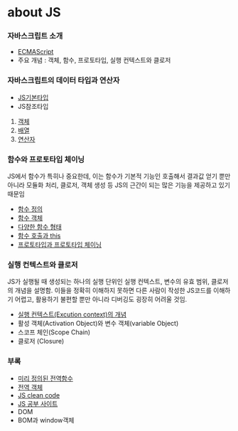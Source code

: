# about JS

### 자바스크립트 소개
* [ECMAScript](https://github.com/jts8257/Inside_JS/blob/main/ECMAScript.md)
* 주요 개념 : 객체, 함수, 프로토타입, 실행 컨텍스트와 클로저<br>

### 자바스크립트의 데이터 타입과 연산자
* [JS기본타입](https://github.com/jts8257/Inside_JS/blob/main/%EA%B8%B0%EB%B3%B8%ED%83%80%EC%9E%85.md) <br>
* JS참조타입 <br>
1. [객체](https://github.com/jts8257/Inside_JS/blob/main/%EC%B0%B8%EC%A1%B0_%EA%B0%9D%EC%B2%B4.md) <br>
2. [배열](https://github.com/jts8257/Inside_JS/blob/main/%EC%B0%B8%EC%A1%B0-%EB%B0%B0%EC%97%B4.md) <br>
3. [연산자](https://github.com/jts8257/Inside_JS/blob/main/%EC%97%B0%EC%82%B0%EC%9E%90.md) <br>

### 함수와 프로토타입 체이닝
<p> JS에서 함수가 특히나 중요한데, 이는 함수가 기본적 기능인 호출해서 결과값 얻기 뿐만 아니라 모듈화 처리, 클로저, 객체 생성 등 JS의 근간이 되는 많은 기능을 제공하고 있기때문임 </p>

* [함수 정의](https://github.com/jts8257/Inside_JS/blob/main/%ED%95%A8%EC%88%98%EC%A0%95%EC%9D%98.md)
* [함수 객체](https://github.com/jts8257/Inside_JS/blob/main/%ED%95%A8%EC%88%98%EA%B0%9D%EC%B2%B4.md)
* [다양한 함수 형태](https://github.com/jts8257/Inside_JS/blob/main/%ED%95%A8%EC%88%983.md)
* [함수 호출과 this](https://github.com/jts8257/Inside_JS/blob/main/%ED%95%A8%EC%88%984.md)
* [프로토타입과 프로토타입 체이닝](https://github.com/jts8257/theory.js/blob/main/%ED%95%A8%EC%88%985.md)

### 실행 컨텍스트와 클로저
<p> JS가 실행될 때 생성되는 하나의 실행 단위인 실행 컨텍스트, 변수의 유효 범위, 클로저의 개념을 설명함. 이들을 정확히 이해하지 못하면 다른 사람이 작성한 JS코드를 이해하기 어렵고, 활용하기 불편할 뿐만 아니라 디버깅도 굉장히 어려울 것임.</p>

* [실행 컨텍스트(Excution context)의 개념]()
* 활성 객체(Activation Object)와 변수 객체(variable Object)
* 스코프 체인(Scope Chain)
* 클로저 (Closure)

### 부록
* [미리 정의된 전역함수](http://www.tcpschool.com/javascript/js_function_predefinedFunction)
* [전역 객체](http://www.tcpschool.com/javascript/js_standard_object)
* [JS clean code](https://github.com/qkraudghgh/clean-code-javascript-ko)
* [JS 공부 사이트](http://www.tcpschool.com/javascript/intro)
* DOM
* BOM과 window객체
